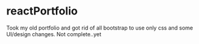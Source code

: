 # reactPortfolio
Took my old portfolio and got rid of all bootstrap to use only css and some UI/design changes. Not complete..yet
